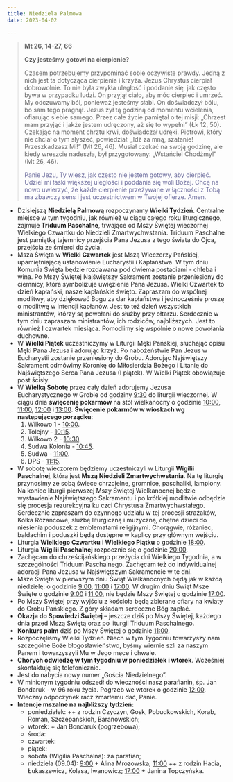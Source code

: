 ```yaml
---
title: Niedziela Palmowa
date: 2023-04-02

---
```


> **Mt 26, 14-27, 66**
>
> **Czy jesteśmy gotowi na cierpienie?**
>
> Czasem potrzebujemy przypominać sobie oczywiste prawdy. Jedną z nich jest ta dotycząca cierpienia i krzyża. Jezus Chrystus cierpiał dobrowolnie. To nie była zwykła uległość i poddanie się, jak często bywa w przypadku ludzi. On przyjął ciało, aby móc cierpieć i umrzeć. My odczuwamy ból, ponieważ jesteśmy słabi. On doświadczył bólu, bo sam tego pragnął. Jezus żył tą godziną od momentu wcielenia, ofiarując siebie samego. Przez całe życie pamiętał o tej misji: „Chrzest mam przyjąć i jakże jestem udręczony, aż się to wypełni” (Łk 12, 50). Czekając na moment chrztu krwi, doświadczał udręki. Piotrowi, który nie chciał o tym słyszeć, powiedział: „Idź za mną, szatanie! Przeszkadzasz Mi!” (Mt 26, 46). Musiał czekać na swoją godzinę, ale kiedy wreszcie nadeszła, był przygotowany: „Wstańcie! Chodźmy!” (Mt 26, 46).
>
> <span style="color: #666699;">Panie Jezu, Ty wiesz, jak często nie jestem gotowy, aby cierpieć. Udziel mi łaski większej uległości i poddania się woli Bożej. Chcę na nowo uwierzyć, że każde cierpienie przeżywane w łączności z Tobą ma zbawczy sens i jest uczestnictwem w Twojej ofierze. Amen.
> &nbsp;

- Dzisiejszą **Niedzielą Palmową** rozpoczynamy **Wielki Tydzień**. Centralne miejsce w tym tygodniu, jak również w ciągu całego roku liturgicznego, zajmuje **Triduum Paschalne**, trwające od Mszy Świętej wieczornej Wielkiego Czwartku do Niedzieli Zmartwychwstania. Triduum Paschalne jest pamiątką tajemnicy przejścia Pana Jezusa z tego świata do Ojca, przejścia ze śmierci do życia.
- Msza Święta w **Wielki Czwartek** jest Mszą Wieczerzy Pańskiej, upamiętniającą ustanowienie Eucharystii i Kapłaństwa. W tym dniu Komunia Święta będzie rozdawana pod dwiema postaciami - chleba i wina. Po Mszy Świętej Najświętszy Sakrament zostanie przeniesiony do ciemnicy, która symbolizuje uwięzienie Pana Jezusa. Wielki Czwartek to dzień kapłański, nasze kapłańskie święto. Zapraszam do wspólnej modlitwy, aby dziękować Bogu za dar kapłaństwa i jednocześnie proszę o modlitwę w intencji kapłanów. Jest to też dzień wszystkich ministrantów, którzy są powołani do służby przy ołtarzu. Serdecznie w tym dniu zapraszam ministrantów, ich rodziców, najbliższych. Jest to również I czwartek miesiąca. Pomodlimy się wspólnie o nowe powołania duchowne.
- W **Wielki Piątek** uczestniczymy w Liturgii Męki Pańskiej, słuchając opisu Męki Pana Jezusa i adorując krzyż. Po nabożeństwie Pan Jezus w Eucharystii zostanie przeniesiony do Grobu. Adorując Najświętszy Sakrament odmówimy Koronkę do Miłosierdzia Bożego i Litanię do Najświętszego Serca Pana Jezusa (I piątek). W Wielki Piątek obowiązuje post ścisły.
- W **Wielką Sobotę** przez cały dzień adorujemy Jezusa Eucharystycznego w Grobie od godziny <u>9:30</u> do liturgii wieczornej. W ciągu dnia **święcenie pokarmów** na stół wielkanocny o godzinie <u>10:00</u>, <u>11:00</u>, <u>12:00</u> i <u>13:00</u>. **Święcenie pokarmów w wioskach wg następującego porządku**:
  1. Wilkowo 1 - <u>10:00</u>.
  2. Tolejny - <u>10:15</u>.
  3. Wilkowo 2 - <u>10:30</u>.
  4. Sudwa Kolonia - <u>10:45</u>.
  5. Sudwa - <u>11:00</u>.
  6. DPS - <u>11:15</u>.
- W sobotę wieczorem będziemy uczestniczyli w Liturgii **Wigilii Paschalnej**, która jest **Mszą Niedzieli Zmartwychwstania**. Na tę liturgię przynosimy ze sobą świece chrzcielne, gromnice, paschaliki, lampiony. Na koniec liturgii pierwszej Mszy Świętej Wielkanocnej będzie wystawienie Najświętszego Sakramentu i po krótkiej modlitwie odbędzie się procesja rezurekcyjna ku czci Chrystusa Zmartwychwstałego. Serdecznie zapraszam do czynnego udziału w tej procesji strażaków, Kółka Różańcowe, służbę liturgiczną i muzyczną, chętne dzieci do niesienia poduszek z emblematami religijnymi. Chorągwie, różaniec, baldachim i poduszki będą dostępne w kaplicy przy głównym wejściu.
- Liturgia **Wielkiego Czwartku** i **Wielkiego Piątku** o godzinie <u>18:00</u>.
- Liturgia **Wigilii Paschalnej** rozpocznie się o godzinie <u>20:00</u>.
- Zachęcam do chrześcijańskiego przeżycia dni Wielkiego Tygodnia, a w szczególności Triduum Paschalnego. Zachęcam też do indywidualnej adoracji Pana Jezusa w Najświętszym Sakramencie w te dni.
- Msze Święte w pierwszym dniu Świąt Wielkanocnych będą jak w każdą niedzielę: o godzinie <u>9:00</u>, <u>11:00</u> i <u>17:00</u>. W drugim dniu Świąt Msze Święte o godzinie <u>9:00</u> i <u>11:00</u>, nie będzie Mszy Świętej o godzinie <u>17:00</u>.
- Po Mszy Świętej przy wyjściu z kościoła będą zbierane ofiary na kwiaty do Grobu Pańskiego. Z góry składam serdeczne Bóg zapłać.
- **Okazja do Spowiedzi Świętej** – jeszcze dziś po Mszy Świętej, każdego dnia przed Mszą Świętą oraz po liturgii Triduum Paschalnego.
- **Konkurs palm** dziś po Mszy Świętej o godzinie <u>11:00</u>.
- Rozpoczęliśmy Wielki Tydzień. Niech w tym Tygodniu towarzyszy nam szczególne Boże błogosławieństwo, byśmy wiernie szli za naszym Panem i towarzyszyli Mu w Jego męce i chwale.
- **Chorych odwiedzę w tym tygodniu w poniedziałek i wtorek**. Wcześniej skontaktuję się telefonicznie.
- Jest do nabycia nowy numer „Gościa Niedzielnego”.
- W minionym tygodniu odszedł do wieczności nasz parafianin, śp. Jan Bondaruk - w 96 roku życia. Pogrzeb we wtorek o godzinie <u>12:00</u>. Wieczny odpoczynek racz zmarłemu dać, Panie.
- **Intencje mszalne na najbliższy tydzień:**
  - poniedziałek: ++ z rodzin Czyczyn, Gosk, Pobudkowskich, Korab, Roman, Szczepańskich, Baranowskich;
  - wtorek: + Jan Bondaruk (pogrzebowa);
  - środa:
  - czwartek:
  - piątek:
  - sobota (Wigilia Paschalna): za parafian;
  - niedziela (09.04): <u>9:00</u> + Alina Mrozowska; <u>11:00</u> ++ z rodzin Hacia, Łukaszewicz, Kolasa, Iwanowicz; <u>17:00</u> + Janina Topczyńska.






